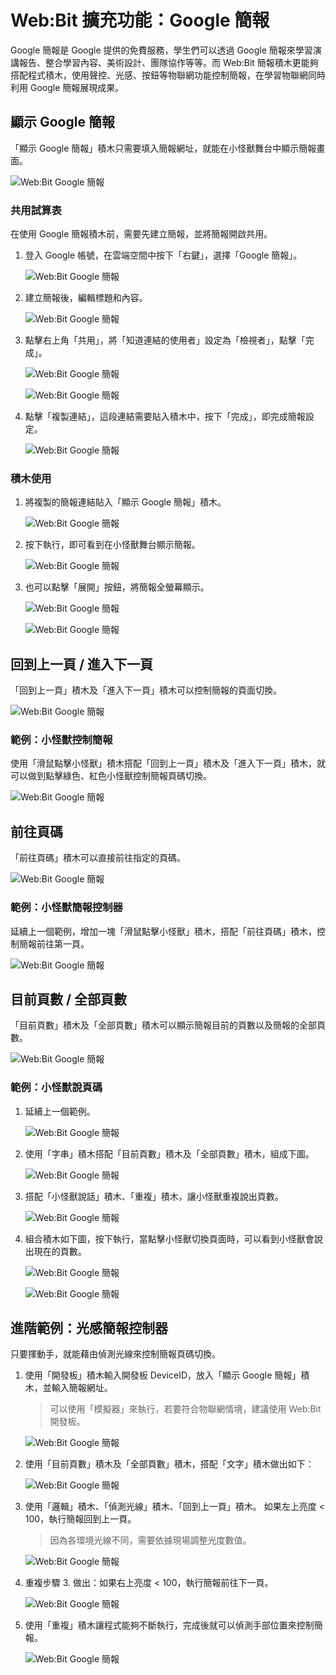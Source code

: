 # Web:Bit 擴充功能：Google 簡報

Google 簡報是 Google 提供的免費服務，學生們可以透過 Google 簡報來學習演講報告、整合學習內容、美術設計、團隊協作等等。而 Web:Bit 簡報積木更能夠搭配程式積木，使用聲控、光感、按鈕等物聯網功能控制簡報，在學習物聯網同時利用 Google 簡報展現成果。

## 顯示 Google 簡報

「顯示 Google 簡報」積木只需要填入簡報網址，就能在小怪獸舞台中顯示簡報畫面。

![Web:Bit Google 簡報](../../../../media/zh-tw/education/extension/google-slides-01.png)

### 共用試算表

在使用 Google 簡報積木前，需要先建立簡報，並將簡報開啟共用。

1. 登入 Google 帳號，在雲端空間中按下「右鍵」，選擇「Google 簡報」。

    ![Web:Bit Google 簡報](../../../../media/zh-tw/education/extension/google-slides-02.png)

2. 建立簡報後，編輯標題和內容。

    ![Web:Bit Google 簡報](../../../../media/zh-tw/education/extension/google-slides-03.png)

3. 點擊右上角「共用」，將「知道連結的使用者」設定為「檢視者」，點擊「完成」。

    ![Web:Bit Google 簡報](../../../../media/zh-tw/education/extension/google-slides-04.png)

    ![Web:Bit Google 簡報](../../../../media/zh-tw/education/extension/google-slides-05.png)

4. 點擊「複製連結」，這段連結需要貼入積木中，按下「完成」，即完成簡報設定。

    ![Web:Bit Google 簡報](../../../../media/zh-tw/education/extension/google-slides-06.png)

### 積木使用

1. 將複製的簡報連結貼入「顯示 Google 簡報」積木。

    ![Web:Bit Google 簡報](../../../../media/zh-tw/education/extension/google-slides-07.png)

2. 按下執行，即可看到在小怪獸舞台顯示簡報。

   ![Web:Bit Google 簡報](../../../../media/zh-tw/education/extension/google-slides-08.png)

3. 也可以點擊「展開」按鈕，將簡報全螢幕顯示。

    ![Web:Bit Google 簡報](../../../../media/zh-tw/education/extension/google-slides-09.png)

    ![Web:Bit Google 簡報](../../../../media/zh-tw/education/extension/google-slides-10.png)

## 回到上一頁 / 進入下一頁

「回到上一頁」積木及「進入下一頁」積木可以控制簡報的頁面切換。

![Web:Bit Google 簡報](../../../../media/zh-tw/education/extension/google-slides-11.png)

### 範例：小怪獸控制簡報

<!-- https://testwbit.webduino.tw/blockly/#rybb16bpDnmyk -->

使用「滑鼠點擊小怪獸」積木搭配「回到上一頁」積木及「進入下一頁」積木，就可以做到點擊綠色、紅色小怪獸控制簡報頁碼切換。

![Web:Bit Google 簡報](../../../../media/zh-tw/education/extension/google-slides-12.png)

## 前往頁碼

「前往頁碼」積木可以直接前往指定的頁碼。

![Web:Bit Google 簡報](../../../../media/zh-tw/education/extension/google-slides-13.png)

### 範例：小怪獸簡報控制器

<!-- https://testwbit.webduino.tw/blockly/#03lYm9mYZ1Nyv -->

延續上一個範例，增加一塊「滑鼠點擊小怪獸」積木，搭配「前往頁碼」積木，控制簡報前往第一頁。

![Web:Bit Google 簡報](../../../../media/zh-tw/education/extension/google-slides-14.png)

## 目前頁數 / 全部頁數

「目前頁數」積木及「全部頁數」積木可以顯示簡報目前的頁數以及簡報的全部頁數。

![Web:Bit Google 簡報](../../../../media/zh-tw/education/extension/google-slides-15.png)

### 範例：小怪獸說頁碼

<!-- https://testwbit.webduino.tw/blockly/#jqwKOY8YDNxqO -->

1. 延續上一個範例。

    ![Web:Bit Google 簡報](../../../../media/zh-tw/education/extension/google-slides-16.png)

2. 使用「字串」積木搭配「目前頁數」積木及「全部頁數」積木，組成下圖。

    ![Web:Bit Google 簡報](../../../../media/zh-tw/education/extension/google-slides-17.png)

3. 搭配「小怪獸說話」積木、「重複」積木，讓小怪獸重複說出頁數。

    ![Web:Bit Google 簡報](../../../../media/zh-tw/education/extension/google-slides-18.png)

4. 組合積木如下圖，按下執行，當點擊小怪獸切換頁面時，可以看到小怪獸會說出現在的頁數。

   ![Web:Bit Google 簡報](../../../../media/zh-tw/education/extension/google-slides-19.png)

   ![Web:Bit Google 簡報](../../../../media/zh-tw/education/extension/google-slides-20.png)

## 進階範例：光感簡報控制器

只要揮動手，就能藉由偵測光線來控制簡報頁碼切換。

1. 使用「開發板」積木輸入開發板 DeviceID，放入「顯示 Google 簡報」積木，並輸入簡報網址。

    > 可以使用「模擬器」來執行，若要符合物聯網情境，建議使用 Web:Bit 開發板。

   ![Web:Bit Google 簡報](../../../../media/zh-tw/education/extension/google-slides-21.png)

2. 使用「目前頁數」積木及「全部頁數」積木，搭配「文字」積木做出如下：

    ![Web:Bit Google 簡報](../../../../media/zh-tw/education/extension/google-slides-22.png)

3. 使用「邏輯」積木、「偵測光線」積木、「回到上一頁」積木。
如果左上亮度 < 100，執行簡報回到上一頁。

    > 因為各環境光線不同，需要依據現場調整光度數值。

   ![Web:Bit Google 簡報](../../../../media/zh-tw/education/extension/google-slides-23.png)

4. 重複步驟 3. 做出：如果右上亮度 < 100，執行簡報前往下一頁。

    ![Web:Bit Google 簡報](../../../../media/zh-tw/education/extension/google-slides-24.png)

5. 使用「重複」積木讓程式能夠不斷執行，完成後就可以偵測手部位置來控制簡報。

    ![Web:Bit Google 簡報](../../../../media/zh-tw/education/extension/google-slides-25.png)
